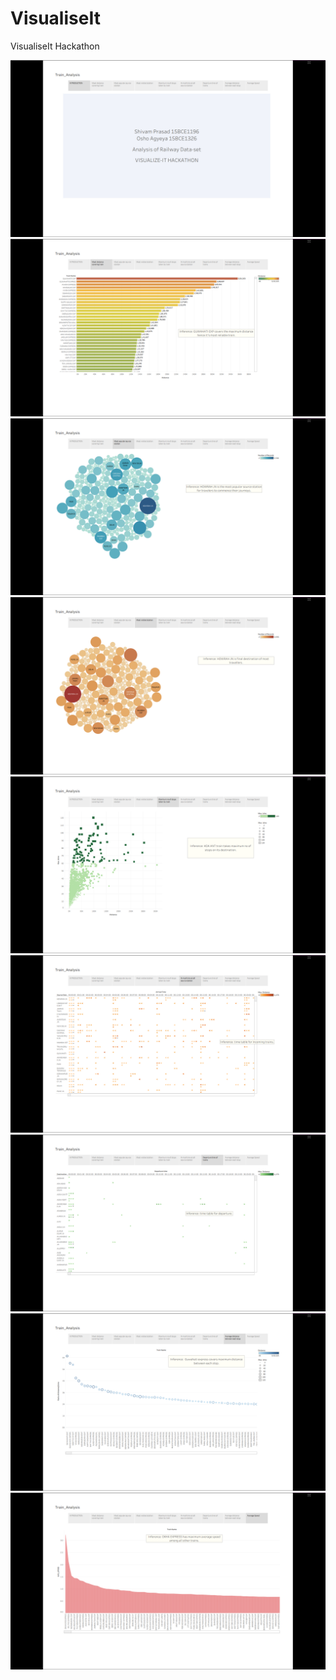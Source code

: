 # VisualiseIt
VisualiseIt Hackathon

![](/1.png)
![](/2.png)
![](/3.png)
![](/4.png)
![](/5.png)
![](/6.png)
![](/7.png)
![](/8.png)
![](/9.png)
